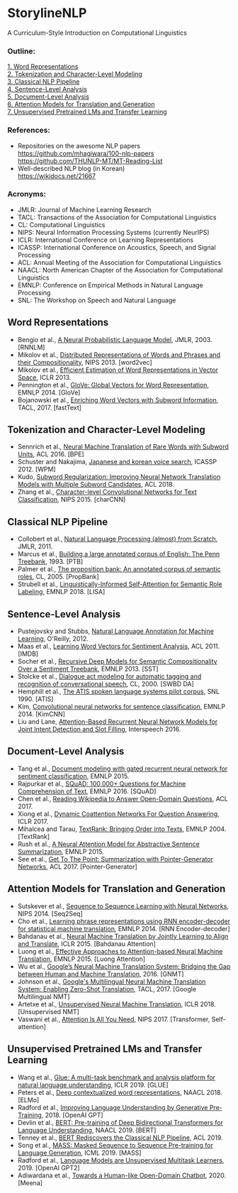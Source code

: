 # StorylineNLP
A Curriculum-Style Introduction on Computational Linguistics

### Outline:
[1. Word Representations](https://github.com/warnikchow/storylineNLP#word-representations)</br>
[2. Tokenization and Character-Level Modeling](https://github.com/warnikchow/storylineNLP#tokenization-and-character-level-modeling)</br>
[3. Classical NLP Pipeline](https://github.com/warnikchow/storylineNLP#classical-nlp-pipeline)</br>
[4. Sentence-Level Analysis](https://github.com/warnikchow/storylineNLP#sentence-level-analysis)</br>
[5. Document-Level Analysis](https://github.com/warnikchow/storylineNLP#document-level-analysis)</br>
[6. Attention Models for Translation and Generation](https://github.com/warnikchow/storylineNLP#attention-models-for-translation-and-generation)</br>
[7. Unsupervised Pretrained LMs and Transfer Learning](https://github.com/warnikchow/storylineNLP#unsupervised-pretrained-lms-and-transfer-learning)</br>

### References:

- Repositories on the awesome NLP papers</br>
https://github.com/mhagiwara/100-nlp-papers</br>
https://github.com/THUNLP-MT/MT-Reading-List</br>
- Well-described NLP blog (in Korean)</br>
https://wikidocs.net/21667

### Acronyms:

- JMLR: Journal of Machine Learning Research
- TACL: Transactions of the Association for Computational Linguistics 
- CL: Computational Linguistics
- NIPS: Neural Information Processing Systems (currently NeurIPS)
- ICLR: International Conference on Learning Representations
- ICASSP: International Conference on Acoustics, Speech, and Signal Processing
- ACL: Annual Meeting of the Association for Computational Linguistics 
- NAACL: North American Chapter of the Association for Computational Linguistics
- EMNLP: Conference on Empirical Methods in Natural Language Processing
- SNL: The Workshop on Speech and Natural Language

## Word Representations

- Bengio et al., [A Neural Probabilistic Language Model](http://www.jmlr.org/papers/v3/bengio03a.html?source=post_page---------------------------), JMLR, 2003. [RNNLM]
- Mikolov et al., [Distributed Representations of Words and Phrases and their Compositionality](http://papers.nips.cc/paper/5021-distributed-representations-of-words-and-phrases-and), NIPS 2013. [word2vec]
- Mikolov et al., [Efficient Estimation of Word Representations in Vector Space](https://arxiv.org/abs/1301.3781), ICLR 2013.
- Pennington et al., [GloVe: Global Vectors for Word Representation](https://www.aclweb.org/anthology/D14-1162/), EMNLP 2014. [GloVe]
- Bojanowski et al., [Enriching Word Vectors with Subword Information](https://www.mitpressjournals.org/doi/abs/10.1162/tacl_a_00051), TACL, 2017. [fastText]

## Tokenization and Character-Level Modeling

- Sennrich et al., [Neural Machine Translation of Rare Words with Subword Units](https://arxiv.org/abs/1508.07909), ACL 2016. [BPE]
- Schuster and Nakajima, [Japanese and korean voice search](https://ieeexplore.ieee.org/abstract/document/6289079), ICASSP 2012. [WPM]
- Kudo, [Subword Regularization: Improving Neural Network Translation Models with Multiple Subword Candidates](https://arxiv.org/abs/1804.10959), ACL 2018.
- Zhang et al., [Character-level Convolutional Networks for Text Classification](http://papers.nips.cc/paper/5782-character-level-convolutional-networks-for-text-classifica), NIPS 2015. [charCNN]

## Classical NLP Pipeline 

- Collobert et al., [Natural Language Processing (almost) from Scratch](https://arxiv.org/abs/1103.0398), JMLR, 2011.
- Marcus et al., [Building a large annotated corpus of English: The Penn Treebank](https://repository.upenn.edu/cis_reports/237/), 1993. [PTB]
- Palmer et al., [The proposition bank: An annotated corpus of semantic roles](https://www.mitpressjournals.org/doi/abs/10.1162/0891201053630264), CL, 2005. [PropBank]
- Strubell et al., [Linguistically-Informed Self-Attention for Semantic Role Labeling](https://arxiv.org/abs/1804.08199), EMNLP 2018. [LISA]

## Sentence-Level Analysis

- Pustejovsky and Stubbs, [Natural Language Annotation for Machine Learning](https://doc.lagout.org/science/Artificial%20Intelligence/Machine%20learning/Natural%20Language%20Annotation%20for%20Machine%20Learning_%20A%20Guide%20to%20Corpus-...%20%5BPustejovsky%20%26%20Stubbs%202012-11-04%5D.pdf), O'Reilly, 2012.
- Maas et al., [Learning Word Vectors for Sentiment Analysis](https://dl.acm.org/doi/10.5555/2002472.2002491), ACL 2011. [IMDB]
- Socher et al., [Recursive Deep Models for Semantic Compositionality Over a Sentiment Treebank](https://www.aclweb.org/anthology/D13-1170/), EMNLP 2013. [SST]
- Stolcke et al., [Dialogue act modeling for automatic tagging and recognition of conversational speech](https://www.mitpressjournals.org/doi/abs/10.1162/089120100561737), CL, 2000. [SWBD DA]
- Hemphill et al., [The ATIS spoken language systems pilot corpus](https://www.aclweb.org/anthology/H90-1021/), SNL 1990. [ATIS]
- Kim, [Convolutional neural networks for sentence classification](https://arxiv.org/abs/1408.5882), EMNLP 2014. [KimCNN]
- Liu and Lane, [Attention-Based Recurrent Neural Network Models for Joint Intent Detection and Slot Filling](https://arxiv.org/abs/1609.01454), Interspeech 2016.

## Document-Level Analysis

- Tang et al., [Document modeling with gated recurrent neural network for sentiment classification](https://www.aclweb.org/anthology/D15-1167/), EMNLP 2015. 
- Rajpurkar et al., [SQuAD: 100,000+ Questions for Machine Comprehension of Text](https://arxiv.org/abs/1606.05250), EMNLP 2016. [SQuAD]
- Chen et al., [Reading Wikipedia to Answer Open-Domain Questions](https://arxiv.org/abs/1704.00051), ACL 2017.
- Xiong et al., [Dynamic Coattention Networks For Question Answering](https://arxiv.org/abs/1611.01604), ICLR 2017.
- Mihalcea and Tarau, [TextRank: Bringing Order into Texts](https://www.aclweb.org/anthology/W04-3252/), EMNLP 2004. [TextRank]
- Rush et al., [A Neural Attention Model for Abstractive Sentence Summarization](https://arxiv.org/abs/1509.00685), EMNLP 2015.
- See et al., [Get To The Point: Summarization with Pointer-Generator Networks](https://arxiv.org/abs/1704.04368), ACL 2017. [Pointer-Generator]

## Attention Models for Translation and Generation

- Sutskever et al., [Sequence to Sequence Learning with Neural Networks](http://papers.nips.cc/paper/5346-sequence-to-sequence-learning-with-neural-), NIPS 2014. [Seq2Seq]
- Cho et al., [Learning phrase representations using RNN encoder-decoder for statistical machine translation](https://arxiv.org/abs/1406.1078), EMNLP 2014. [RNN Encoder-decoder]
- Bahdanau et al., [Neural Machine Translation by Jointly Learning to Align and Translate](https://arxiv.org/abs/1409.0473), ICLR 2015. [Bahdanau Attention]
- Luong et al., [Effective Approaches to Attention-based Neural Machine Translation](https://arxiv.org/abs/1508.04025), EMNLP 2015. [Luong Attention]
- Wu et al., [Google’s Neural Machine Translation System: Bridging the Gap between Human and Machine Translation](https://arxiv.org/abs/1609.08144), 2016. [GNMT]
- Johnson et al., [Google's Multilingual Neural Machine Translation System: Enabling Zero-Shot Translation](https://www.mitpressjournals.org/doi/abs/10.1162/tacl_a_00065), TACL, 2017. [Google Multilingual NMT]
- Artetxe et al., [Unsupervised Neural Machine Translation](https://arxiv.org/abs/1710.11041), ICLR 2018. [Unsupervised NMT]
- Vaswani et al., [Attention Is All You Need](http://papers.nips.cc/paper/7181-attention-is-all-you-need), NIPS 2017. [Transformer, Self-attention]

## Unsupervised Pretrained LMs and Transfer Learning

- Wang et al., [Glue: A multi-task benchmark and analysis platform for natural language understanding](https://arxiv.org/abs/1804.07461), ICLR 2019. [GLUE]
- Peters et al., [Deep contextualized word representations](https://arxiv.org/abs/1802.05365), NAACL 2018. [ELMo]
- Radford et al., [Improving Language Understanding by Generative Pre-Training](https://openai.com/blog/language-unsupervised/), 2018. [OpenAI GPT]
- Devlin et al., [BERT: Pre-training of Deep Bidirectional Transformers for Language Understanding](https://arxiv.org/abs/1810.04805), NAACL 2019. [BERT]
- Tenney et al., [BERT Rediscovers the Classical NLP Pipeline](https://arxiv.org/abs/1905.05950), ACL 2019.
- Song et al., [MASS: Masked Sequence to Sequence Pre-training for Language Generation](https://arxiv.org/abs/1905.02450), ICML 2019. [MASS]
- Radford et al., [Language Models are Unsupervised Multitask Learners](https://openai.com/blog/better-language-models/), 2019. [OpenAI GPT2]
- Adiwardana et al., [Towards a Human-like Open-Domain Chatbot](https://arxiv.org/abs/2001.09977), 2020. [Meena]
